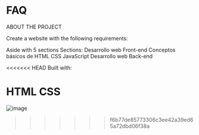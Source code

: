 # FAQ

ABOUT THE PROJECT

Create a website with the following requirements:

Aside with 5 sections
Sections: 
Desarrollo web Front-end
Conceptos básicos de HTML
CSS
JavaScript
Desarrollo web Back-end

<<<<<<< HEAD
Built with:

HTML
CSS
=======
![image](https://github.com/ConchyP/FAQ/assets/169025186/966e20f0-b27c-4ce8-bc4b-249158d24523)

>>>>>>> f6b77de85773306c3ee42a39ed65a72dbd06f38a

